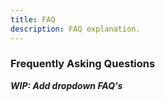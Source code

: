 ```yaml
---
title: FAQ
description: FAQ explanation.
---
```


### Frequently Asking Questions

**_WIP: Add dropdown FAQ's_**
